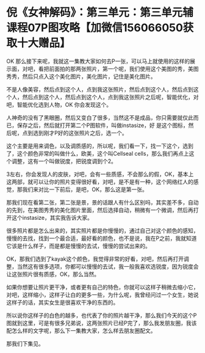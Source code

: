# 倪《女神解码》：第三单元：第三单元辅课程07P图攻略【加微信156066050获取十大赠品】

OK 那么接下来呢，我就这一集教大家如何去P一张，可以马上就使用的这样的展示面，对吧，看把前面拍的那两张照片，第一个呢，我们使用这个美图的秀，美图秀秀，然后只点入这个美化图片，美化图片，记住是美化图片。

不是人像美容，然后点到这个人，点到我这张照片，然后点到这个人，然后点到这个人，然后点到这个人，然后点到这个人，点到我这张照片之后呢，智能优化，对吧，智能优化选到人物，OK 你会发现这个。

人神奇的没有了黑眼圈，然后又变白了很多，当然这不是成品，你只需要就仅此而已，保存之后，然后就打开第二个P图软件，叫做instasize，好 是这个图标，然后呢，点到选到刚才P好的这张照片之后，选一个。

这个主要是用来调色，以及调质感的，所以呢，我们看一下，找一下这个，选到了，这个颜色非常的叫做什么，欧美，这个叫Cellseal cells，那么我们再点上这个调整，这有一个叫做锐度，把锐度调到个2。

3左右，你会发现人的皮肤，对吧，会有一些质感，不会那么的假，OK，基本上这两部，就可以让你的照片变得很好看，对吧，是不是有一种，这个网络红人的感觉，那我们来对比一下前后，是吧，OK，那么这是第一张。

那我们现在看第二张，第二张是景，景的话跟人有什么区别吗，其实差不多，自动的先到，在美图秀秀的美化图片里面，然后选择自动，稍微有一个微调，然后再打开这个instasize，其实我告诉大家。

很多照片都是怎么出来的，其实照片都是你慢慢的，通过自己对这个颜色的感知，慢慢的去找，找到一个最合适，最好看的颜色，也不是说，我在P之前，我就知道它该是什么样子，而是都是慢慢的去试，慢慢的尝试出来的。

OK，那我们选到了kayak这个颜色，我觉得非常的好看，对吧，然后再打开调整，当然这有很多选项，你都可以慢慢的去试，我一般我喜欢选锐度，因为锐度会让这张照片很有质感，OK，那么当然。

如果你想要让照片更干净，或者更有自己的特色，你就可以这样子稍微去缩小它，对吧，这样缩小，这样子让白的更多一些，为什么呢，我曾经问过一个女生，她说这样子的话，其实女生是很喜欢干净的东西的。

所以说你这样子的白色的越多，也代表了你的照片越干净，那么我们今天的这个P图就到这里，可是有很多兄弟说，这两张照片已经P完了，那么我发朋友圈，我该配怎么样的文字呢，那么下一集教大家，怎么样去朋友圈配文。

那我们下集见。